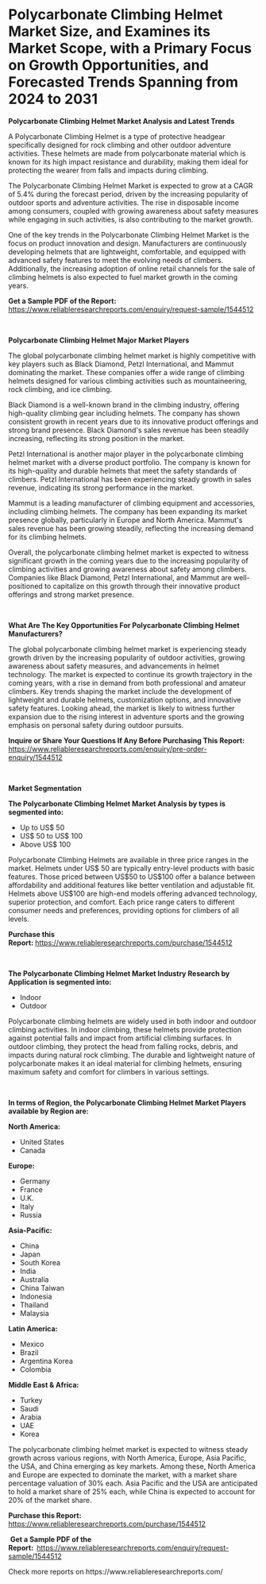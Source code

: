 <p><h1>Polycarbonate Climbing Helmet Market Size, and Examines its Market Scope, with a Primary Focus on Growth Opportunities, and Forecasted Trends Spanning from 2024 to 2031</h1></p><p><strong>Polycarbonate Climbing Helmet Market Analysis and Latest Trends</strong></p>
<p><p>A Polycarbonate Climbing Helmet is a type of protective headgear specifically designed for rock climbing and other outdoor adventure activities. These helmets are made from polycarbonate material which is known for its high impact resistance and durability, making them ideal for protecting the wearer from falls and impacts during climbing.</p><p>The Polycarbonate Climbing Helmet Market is expected to grow at a CAGR of 5.4% during the forecast period, driven by the increasing popularity of outdoor sports and adventure activities. The rise in disposable income among consumers, coupled with growing awareness about safety measures while engaging in such activities, is also contributing to the market growth.</p><p>One of the key trends in the Polycarbonate Climbing Helmet Market is the focus on product innovation and design. Manufacturers are continuously developing helmets that are lightweight, comfortable, and equipped with advanced safety features to meet the evolving needs of climbers. Additionally, the increasing adoption of online retail channels for the sale of climbing helmets is also expected to fuel market growth in the coming years.</p></p>
<p><strong>Get a Sample PDF of the Report:&nbsp;</strong> <a href="https://www.reliableresearchreports.com/enquiry/request-sample/1544512">https://www.reliableresearchreports.com/enquiry/request-sample/1544512</a></p>
<p>&nbsp;</p>
<p><strong>Polycarbonate Climbing Helmet Major Market Players</strong></p>
<p><p>The global polycarbonate climbing helmet market is highly competitive with key players such as Black Diamond, Petzl International, and Mammut dominating the market. These companies offer a wide range of climbing helmets designed for various climbing activities such as mountaineering, rock climbing, and ice climbing.</p><p>Black Diamond is a well-known brand in the climbing industry, offering high-quality climbing gear including helmets. The company has shown consistent growth in recent years due to its innovative product offerings and strong brand presence. Black Diamond's sales revenue has been steadily increasing, reflecting its strong position in the market.</p><p>Petzl International is another major player in the polycarbonate climbing helmet market with a diverse product portfolio. The company is known for its high-quality and durable helmets that meet the safety standards of climbers. Petzl International has been experiencing steady growth in sales revenue, indicating its strong performance in the market.</p><p>Mammut is a leading manufacturer of climbing equipment and accessories, including climbing helmets. The company has been expanding its market presence globally, particularly in Europe and North America. Mammut's sales revenue has been growing steadily, reflecting the increasing demand for its climbing helmets.</p><p>Overall, the polycarbonate climbing helmet market is expected to witness significant growth in the coming years due to the increasing popularity of climbing activities and growing awareness about safety among climbers. Companies like Black Diamond, Petzl International, and Mammut are well-positioned to capitalize on this growth through their innovative product offerings and strong market presence.</p></p>
<p>&nbsp;</p>
<p><strong>What Are The Key Opportunities For Polycarbonate Climbing Helmet Manufacturers?</strong></p>
<p><p>The global polycarbonate climbing helmet market is experiencing steady growth driven by the increasing popularity of outdoor activities, growing awareness about safety measures, and advancements in helmet technology. The market is expected to continue its growth trajectory in the coming years, with a rise in demand from both professional and amateur climbers. Key trends shaping the market include the development of lightweight and durable helmets, customization options, and innovative safety features. Looking ahead, the market is likely to witness further expansion due to the rising interest in adventure sports and the growing emphasis on personal safety during outdoor pursuits.</p></p>
<p><strong>Inquire or Share Your Questions If Any Before Purchasing This Report:</strong> <a href="https://www.reliableresearchreports.com/enquiry/pre-order-enquiry/1544512">https://www.reliableresearchreports.com/enquiry/pre-order-enquiry/1544512</a></p>
<p>&nbsp;</p>
<p><strong>Market Segmentation</strong></p>
<p><strong>The Polycarbonate Climbing Helmet Market Analysis by types is segmented into:</strong></p>
<p><ul><li>Up to US$ 50</li><li>US$ 50 to US$ 100</li><li>Above US$ 100</li></ul></p>
<p><p>Polycarbonate Climbing Helmets are available in three price ranges in the market. Helmets under US$ 50 are typically entry-level products with basic features. Those priced between US$50 to US$100 offer a balance between affordability and additional features like better ventilation and adjustable fit. Helmets above US$100 are high-end models offering advanced technology, superior protection, and comfort. Each price range caters to different consumer needs and preferences, providing options for climbers of all levels.</p></p>
<p><strong>Purchase this Report:&nbsp;</strong><a href="https://www.reliableresearchreports.com/purchase/1544512">https://www.reliableresearchreports.com/purchase/1544512</a></p>
<p>&nbsp;</p>
<p><strong>The Polycarbonate Climbing Helmet Market Industry Research by Application is segmented into:</strong></p>
<p><ul><li>Indoor</li><li>Outdoor</li></ul></p>
<p><p>Polycarbonate climbing helmets are widely used in both indoor and outdoor climbing activities. In indoor climbing, these helmets provide protection against potential falls and impact from artificial climbing surfaces. In outdoor climbing, they protect the head from falling rocks, debris, and impacts during natural rock climbing. The durable and lightweight nature of polycarbonate makes it an ideal material for climbing helmets, ensuring maximum safety and comfort for climbers in various settings.</p></p>
<p>&nbsp;</p>
<p><strong>In terms of Region, the Polycarbonate Climbing Helmet Market Players available by Region are:</strong></p>
<p>
    <p> <strong> North America: </strong>
        <ul>
            <li>United States</li>
            <li>Canada</li>
        </ul>
        </p> 
    <p> <strong> Europe: </strong>
        <ul>
            <li>Germany</li>
            <li>France</li>
            <li>U.K.</li>
            <li>Italy</li>
            <li>Russia</li>
        </ul>
        </p> 
    <p> <strong> Asia-Pacific: </strong>
        <ul>
            <li>China</li>
            <li>Japan</li>
            <li>South Korea</li>
            <li>India</li>
            <li>Australia</li>
            <li>China Taiwan</li>
            <li>Indonesia</li>
            <li>Thailand</li>
            <li>Malaysia</li>
        </ul>
        </p> 
    <p> <strong> Latin America: </strong>
        <ul>
            <li>Mexico</li>
            <li>Brazil</li>
            <li>Argentina Korea</li>
            <li>Colombia</li>
        </ul>
        </p> 
    <p> <strong> Middle East & Africa: </strong>
        <ul>
            <li>Turkey</li>
            <li>Saudi</li>
            <li>Arabia</li>
            <li>UAE</li>
            <li>Korea</li>
        </ul>
    </p>
    </p>
<p><p>The polycarbonate climbing helmet market is expected to witness steady growth across various regions, with North America, Europe, Asia Pacific, the USA, and China emerging as key markets. Among these, North America and Europe are expected to dominate the market, with a market share percentage valuation of 30% each. Asia Pacific and the USA are anticipated to hold a market share of 25% each, while China is expected to account for 20% of the market share.</p></p>
<p><strong>Purchase this Report: </strong><a href="https://www.reliableresearchreports.com/purchase/1544512">https://www.reliableresearchreports.com/purchase/1544512</a></p>
<p>&nbsp;<strong>Get a Sample PDF of the Report:&nbsp;&nbsp;</strong><a href="https://www.reliableresearchreports.com/enquiry/request-sample/1544512">https://www.reliableresearchreports.com/enquiry/request-sample/1544512</a></p>
<p><strong></strong></p>
<p>Check more reports on https://www.reliableresearchreports.com/</p>